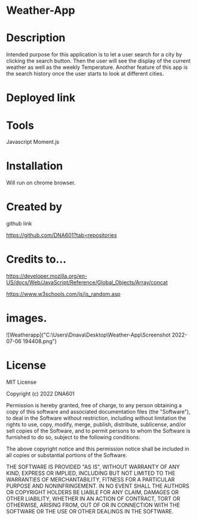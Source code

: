 # Weather-App


# Description
Intended purpose for this application is to let a user search for a city by clicking the search button.
Then the user will see the display of the current weather as well as the weekly 
Temperature.
Another feature of this app is the search history once the user starts to look at different cities.
# Deployed link

# Tools
Javascript
 Moment.js


# Installation
Will run on chrome browser.

# Created by
github link

https://github.com/DNA601?tab=repositories

# Credits to... 

https://developer.mozilla.org/en-US/docs/Web/JavaScript/Reference/Global_Objects/Array/concat

https://www.w3schools.com/js/js_random.asp

# images.

![Weatherapp]("C:\Users\Dnava\Desktop\Weather-App\Screenshot 2022-07-06 194408.png")




# License
MIT License

Copyright (c) 2022 DNA601

Permission is hereby granted, free of charge, to any person obtaining a copy of this software and associated documentation files (the "Software"), to deal in the Software without restriction, including without limitation the rights to use, copy, modify, merge, publish, distribute, sublicense, and/or sell copies of the Software, and to permit persons to whom the Software is furnished to do so, subject to the following conditions:

The above copyright notice and this permission notice shall be included in all copies or substantial portions of the Software.

THE SOFTWARE IS PROVIDED "AS IS", WITHOUT WARRANTY OF ANY KIND, EXPRESS OR IMPLIED, INCLUDING BUT NOT LIMITED TO THE WARRANTIES OF MERCHANTABILITY, FITNESS FOR A PARTICULAR PURPOSE AND NONINFRINGEMENT. IN NO EVENT SHALL THE AUTHORS OR COPYRIGHT HOLDERS BE LIABLE FOR ANY CLAIM, DAMAGES OR OTHER LIABILITY, WHETHER IN AN ACTION OF CONTRACT, TORT OR OTHERWISE, ARISING FROM, OUT OF OR IN CONNECTION WITH THE SOFTWARE OR THE USE OR OTHER DEALINGS IN THE SOFTWARE.